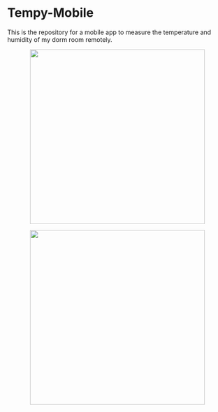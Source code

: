 # Tempy-Mobile

This is the repository for a mobile app to measure the temperature and humidity of my dorm room remotely.

<p align="center">
  <img src="https://github.com/user-attachments/assets/42751a78-43cb-4ed3-a6c3-bd7f030815a1" width="400">
</p>

<p align="center">
  <img src="https://github.com/user-attachments/assets/8d5e6690-9be4-42fb-baec-5056c402c86f" width="400">
</p>
